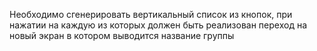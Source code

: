 Необходимо сгенерировать
вертикальный список из кнопок, при нажатии на каждую из которых
должен быть реализован переход на новый экран в котором выводится
название группы
